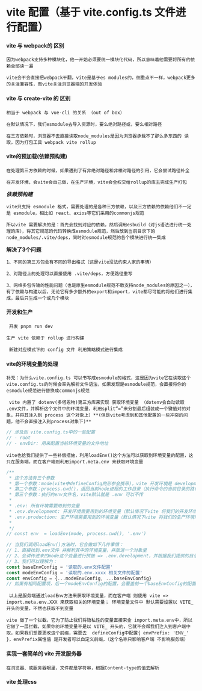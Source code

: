 # vite 配置（基于 vite.config.ts 文件进行配置）


#### vite 与 webpack的 区别
`因为webpack支持多种模块化，他一开始必须要统一模块化代码，所以意味着他需要将所有的依赖全部读一遍`
<br/>

`vite会不会直接把webpack干翻，vite是基于es modules的，侧重点不一样，webpack更多的关注兼容性，而vite关注浏览器端的开发体验`
<br/>


#### vite 与 create-vite 的 区别
`相当于 webpack 与 vue-cli 的关系 （out of box）`
<br/>

`在默认情况下，我们esmodule去导入资源时，要么绝对路径或，要么相对路径`
<br/>

`在三方依赖时，浏览器不去直接读取node_modules是因为浏览器承载不了那么多东西的 读取，因为打包工具 webpack vite rollup`
<br/>


#### vite的预加载(依赖预构建)
`在处理第三方依赖的时候，如果遇到了有非绝对路径和非相对路径的引用，它会尝试路径补全`
<br/>

`在开发环境，会vite会自己做，在生产环境，vite会全权交给rollup的库去完成生产打包`
<br/>

***依赖预构建***
<br/>

`vite只支持 esmodule 格式，需要处理的是各种三方依赖，以及三方依赖的依赖他们不一定是 esmodule，相比如 react、axios等它们采用的commonjs规范`
<br/>

`所以vite 需要解决的是：首先会找到对应的依赖，然后调用esbuild（对js语法进行统一处理的库），将其它规范的代码转换成esmodule规范，然后放到当前目录下的node_modules/.vite/deps，同时对esmodule规范的各个模块进行统一集成`
<br/>

**解决了3个问题**
<br/>

`1、不同的第三方包会有不同的导出格式（这是vite没法约束人家的事情）`
<br/>

`2、对路径上的处理可以直接使用 .vite/deps，方便路径重写`
<br/>

`3、网络多包传输的性能问题（也是原生esmodule规范不敢支持node_modules的原因之一），有了依赖与构建以后，无论它有多少额外的export和import，vite都尽可能的将他们进行集成，最后只生成一个或几个模块`
<br/>


#### 开发和生产
` 开发 pnpm run dev`
<br/>

` 生产 vite 依赖于 rollup 进行构建 `
<br/>

` 新建对应模式下的 config 文件 利用策略模式进行集成`
<br/>


#### vite的环境变量的处理
` 补充：为什么vite.config.ts 可以书写成esmodule的格式，这是因为vite它在读取这个vite.config.ts的时候会率先解析文件语法，如果发现是esmodule规范，会直接将你的esmodule规范进行替换成commonjs规范  `
<br/>


` vite 内置了 dotenv(多塔恩物)第三方库来实现 获取环境变量 （dotenv会自动读取 .env文件，并解析这个文件中的环境变量，利用split“=”来分割最后组装成一个键值对的对象，并将其注入到 process 这个对象上）**(但是vite考虑到和其他配置的一些冲突的问题，他不会直接注入到process对象下)**`


```js
// 涉及到 vite.config.ts中的一些配置
// - root
// - envDir: 用来配置当前环境变量的文件地址
```

` vite也给我们提供了一些补偿措施，利用loadEnv()这个方法可以获取到环境变量的配置，这只在服务端，而在客户端则利用import.meta.env 来获取环境变量 `

```js
/**
 * 这个方法有三个参数
 * 第一个参数：mode(vite中defineConfig的形参会携带)，vite 开发环境是 development，相当于我们执行 pnpm run dev 命令会默认加上 --mode development => 是执行的 pnpm run dev --mode development，所以mode就是 development
 * 第二个参数：process.cwd()，返回当前node进程的工作目录（执行命令的当前目录的路径）
 * 第三个参数：执行的env文件名，vite默认就是 .env 可以不传
 * 
 * .env: 所有环境需要用到的变量
 * .env.development: 开发环境需要用到的环境变量（默认情况下vite 将我们的开发环境取名为development）
 * .env.production: 生产环境需要用到的环境变量（默认情况下vite 将我们的生产环境取名为production）
 * 
 */
// const env  = loadEnv(mode, process.cwd(), '.env')

```

```js
// 当我们调用loadEnv()方法时，它会做如下几件事情：
// 1、直接找到.env文件 并解析其中的环境变量，并放进一个对象里
// 2、会讲传进来的mode这个变量进行拼接 => .env.development，并根据我们提供的目录去取对应的配置文件进行解析，并放进一个对象
// 3、我们可以理解为：
const baseEnvConfig = '读取的.env文件配置'
const modeEnvConfig = '读取的.env.xxxx 相关文件的配置'
const envConfig = {...modeEnvConfig, ...baseEnvConfig}
// 如果有相同配置项，后一个modeEnvConfig的配置，会覆盖前一个baseEnvConfig的配置项
```

`  以上是服务端通过loadEnv方法来获取环境变量，而在客户端 则使用 vite => import.meta.env.XXX 来获取相关的环境变量； 环境变量文件中 默认需要设置以 VITE_ 开头的变量，不然也获取不到变量 `
<br/>

` vite 做了一个拦截，它为了防止我们将隐私性的变量直接宋金 import.meta.env中，所以它做了一层拦截，如果你的环境变量不是以 VITE_ 开头的，它就不会帮我们注入到客户端中取，如果我们想要更改这个前缀，需要去  defineConfig中配置{ envPrefix: 'ENV_' }，envPrefix属性值 是开发者可以自定义前缀，（这个名称只影响客户端 不影响服务端） `
<br/>


#### 实现一套简单的 vite 开发服务器
`在浏览器、或服务器眼里，文件都是字符串，根据Content-type的值去解析`
<br/>


#### vite 处理css